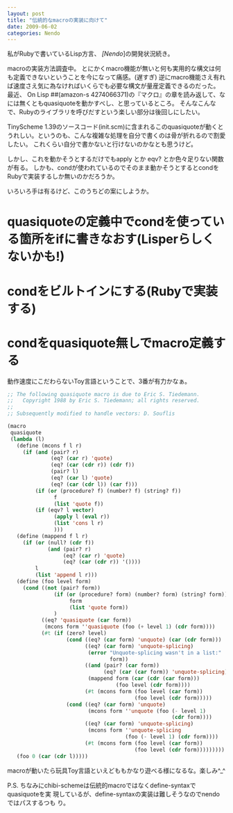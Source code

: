 ```yaml
---
layout: post
title: "伝統的なmacroの実装に向けて"
date: 2009-06-02
categories: Nendo
---
```

私がRubyで書いているLisp方言、 *[Nendo*]の開発状況続き。

macroの実装方法調査中。
とにかくmacro機能が無いと何も実用的な構文は何も定義できないということを今になって痛感。(遅すぎ)
逆にmacro機能さえ有れば速度さえ気に為なければいくらでも必要な構文が量産定義できるのだった。
最近、 On Lisp ##(amazon-s 4274066371)の『マクロ』の章を読み返して、なには無くともquasiquoteを動かすべし、と思っているところ。
そんなこんなで、Rubyのライブラリを呼びだすという楽しい部分は後回しにしたい。

TinyScheme 1.39のソースコード(init.scm)に含まれるこのquasiquoteが動くとうれしい。というのも、こんな複雑な処理を自分で書くのは骨が折れるので割愛したい。
これくらい自分で書かないと行けないのかなとも思うけど。

しかし、これを動かそうとするだけでもapply とか eqv? とか色々足りない関数が有る。
しかも、condが使われているのでそのまま動かそうとするとcondをRubyで実装するしか無いのかだろうか。

いろいろ手は有るけど、このうちどの案にしようか。
# quasiquoteの定義中でcondを使っている箇所をifに書きなおす(Lisperらしくないかも!)
# condをビルトインにする(Rubyで実装する)
# condをquasiquote無しでmacro定義する
動作速度にこだわらないToy言語ということで、3番が有力かなぁ。

```lisp
;; The following quasiquote macro is due to Eric S. Tiedemann.
;;   Copyright 1988 by Eric S. Tiedemann; all rights reserved.
;;
;; Subsequently modified to handle vectors: D. Souflis

(macro
 quasiquote
 (lambda (l)
   (define (mcons f l r)
     (if (and (pair? r)
              (eq? (car r) 'quote)
              (eq? (car (cdr r)) (cdr f))
              (pair? l)
              (eq? (car l) 'quote)
              (eq? (car (cdr l)) (car f)))
         (if (or (procedure? f) (number? f) (string? f))
               f
               (list 'quote f))
         (if (eqv? l vector)
               (apply l (eval r))
               (list 'cons l r)
               )))
   (define (mappend f l r)
     (if (or (null? (cdr f))
             (and (pair? r)
                  (eq? (car r) 'quote)
                  (eq? (car (cdr r)) '())))
         l
         (list 'append l r)))
   (define (foo level form)
     (cond ((not (pair? form))
               (if (or (procedure? form) (number? form) (string? form))
                    form
                    (list 'quote form))
               )
           ((eq? 'quasiquote (car form))
            (mcons form ''quasiquote (foo (+ level 1) (cdr form))))
           (#t (if (zero? level)
                   (cond ((eq? (car form) 'unquote) (car (cdr form)))
                         ((eq? (car form) 'unquote-splicing)
                          (error "Unquote-splicing wasn't in a list:"
                                 form))
                         ((and (pair? (car form))
                               (eq? (car (car form)) 'unquote-splicing))
                          (mappend form (car (cdr (car form)))
                                   (foo level (cdr form))))
                         (#t (mcons form (foo level (car form))
                                         (foo level (cdr form)))))
                   (cond ((eq? (car form) 'unquote)
                          (mcons form ''unquote (foo (- level 1)
                                                     (cdr form))))
                         ((eq? (car form) 'unquote-splicing)
                          (mcons form ''unquote-splicing
                                      (foo (- level 1) (cdr form))))
                         (#t (mcons form (foo level (car form))
                                         (foo level (cdr form)))))))))
   (foo 0 (car (cdr l)))))
```
macroが動いたら玩具Toy言語といえどももかなり遊べる様になるな。楽しみ^_^

P.S.
 ちなみにchibi-schemeは伝統的macroではなくdefine-syntaxでquasiquoteを実
 現しているが、define-syntaxの実装は難しそうなのでnendoではパスするつも
 り。
